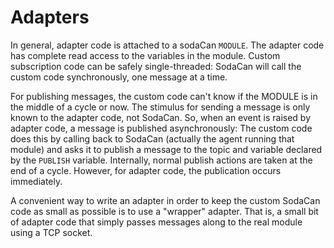 # Adapters
In general, adapter code is attached to a sodaCan `MODULE`. The adapter code has complete read access to the variables in the module. Custom subscription code can be safely single-threaded: SodaCan will call the custom code synchronously, one message at a time. 

For publishing messages, the custom code can't know if the MODULE is in the middle of a cycle or now. The stimulus for sending a message is only known to the adapter code, not SodaCan. So, when an event is raised by adapter code, a message is published asynchronously: The custom code does this by calling back to SodaCan (actually the agent running that module) and asks it to publish a message to the topic and variable declared by the `PUBLISH` variable. Internally, normal publish actions are taken at the end of a cycle. However, for adapter code, the publication occurs immediately.

A convenient way to write an adapter in order to keep the custom SodaCan code as small as possible is to use a "wrapper" adapter. That is, a small bit of adapter code that simply passes messages along to the real module using a TCP socket.
